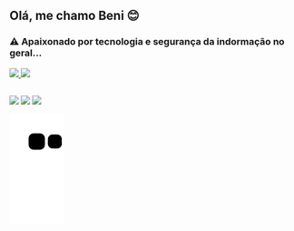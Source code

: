 ## Olá, me chamo Beni 😊
### ⚠️  Apaixonado por tecnologia e segurança da indormação no geral...

  <a href="https://github.com/beniwh">
  <img height="180em" src="https://github-readme-stats.vercel.app/api?username=beniwh&show_icons=true&theme=dark&include_all_commits=true&count_private=true"/>
  <img height="180em" src="https://github-readme-stats.vercel.app/api/top-langs/?username=beniwh&layout=compact&langs_count=7&theme=dark"/>
</div>

  
  ##
 
<div> 
  <a href = "mailto:beniw@aalu.ufc.br"><img src="https://img.shields.io/badge/-Gmail-%23333?style=for-the-badge&logo=gmail&logoColor=white" target="_blank"></a>
  <a href="https://instagram.com/bhonori" target="_blank"><img src="https://img.shields.io/badge/-Instagram-%23E4405F?style=for-the-badge&logo=instagram&logoColor=white" target="_blank"></a>
  <a href="https://www.linkedin.com/in/beniwendel-honori-3532341b5/" target="_blank"><img src="https://img.shields.io/badge/-LinkedIn-%230077B5?style=for-the-badge&logo=linkedin&logoColor=white" target="_blank"></a> 
 
  ![Snake animation](https://github.com/rafaballerini/rafaballerini/blob/output/github-contribution-grid-snake.svg)
 
</div>
